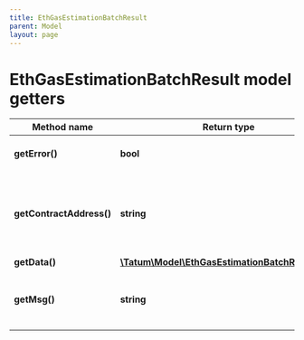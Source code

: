 ```yaml
---
title: EthGasEstimationBatchResult
parent: Model
layout: page
---
```


# EthGasEstimationBatchResult model getters

Method name | Return type | Description | Notes
------------ | ------------- | ------------- | -------------
**getError()** | **bool** | If estimation succeeded. |
**getContractAddress()** | **string** | Contract address of ERC20 token, if transaction is ERC20 token | [optional]
**getData()** | [**\Tatum\Model\EthGasEstimationBatchResultData**](../EthGasEstimationBatchResultData) |  | [optional]
**getMsg()** | **string** | Error message. Present only if error - true. | [optional]

